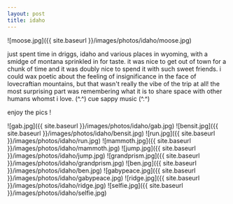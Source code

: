 ```yaml
---
layout: post
title: idaho
---
```


![moose.jpg]({{ site.baseurl }}/images/photos/idaho/moose.jpg)

just spent time in driggs, idaho and various places in wyoming, with a smidge of montana sprinkled in for taste.  it was nice to get out of town for a chunk of time and it was doubly nice to spend it with such sweet friends.  i could wax poetic about the feeling of insignificance in the face of lovecraftian mountains, but that wasn't really the vibe of the trip at all! the most surprising part was remembering what it is to share space with other humans whomst i love.  (^.^) cue sappy music (^.^)

enjoy the pics !

![gab.jpg]({{ site.baseurl }}/images/photos/idaho/gab.jpg)
![bensit.jpg]({{ site.baseurl }}/images/photos/idaho/bensit.jpg)
![run.jpg]({{ site.baseurl }}/images/photos/idaho/run.jpg)
![mammoth.jpg]({{ site.baseurl }}/images/photos/idaho/mammoth.jpg)
![jump.jpg]({{ site.baseurl }}/images/photos/idaho/jump.jpg)
![grandprism.jpg]({{ site.baseurl }}/images/photos/idaho/grandprism.jpg)
![ben.jpg]({{ site.baseurl }}/images/photos/idaho/ben.jpg)
![gabypeace.jpg]({{ site.baseurl }}/images/photos/idaho/gabypeace.jpg)
![ridge.jpg]({{ site.baseurl }}/images/photos/idaho/ridge.jpg)
![selfie.jpg]({{ site.baseurl }}/images/photos/idaho/selfie.jpg)

